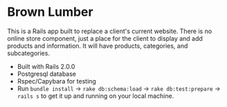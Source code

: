 # Brown Lumber

This is a Rails app built to replace a client's current website. There is no online store component, just a place for the client to display and add products and information. It will have products, categories, and subcategories.

* Built with Rails 2.0.0
* Postgresql database
* Rspec/Capybara for testing
* Run `bundle install` -> `rake db:schema:load` -> `rake db:test:prepare` -> `rails s` to get it up and running on your local machine.

